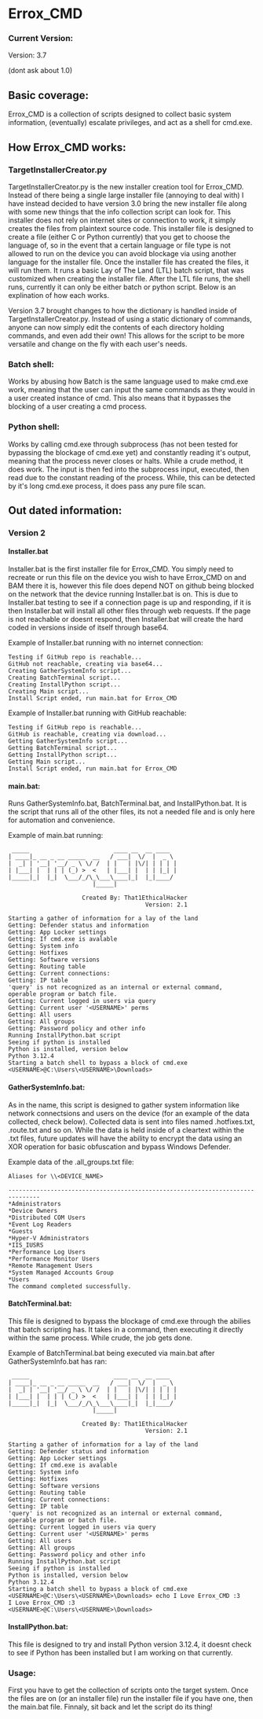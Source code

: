 # Errox_CMD

### Current Version:

Version: 3.7

(dont ask about 1.0)

## Basic coverage:

Errox_CMD is a collection of scripts designed to collect basic system information, (eventually) escalate privileges, and act as a shell for cmd.exe.

## How Errox_CMD works:

### TargetInstallerCreator.py

  TargetInstallerCreator.py is the new installer creation tool for Errox_CMD. Instead of there being a single large installer file (annoying to deal with) I have instead decided to have version 3.0 bring the new installer file along with some new things that the info collection script can look for. This installer does not rely on internet sites or connection to work, it simply creates the files from plaintext source code. This installer file is designed to create a file (either C or Python currently) that you get to choose the language of, so in the event that a certain language or file type is not allowed to run on the device you can avoid blockage via using another language for the installer file. Once the installer file has created the files, it will run them. It runs a basic Lay of The Land (LTL) batch script, that was customized when creating the installer file. After the LTL file runs, the shell runs, currently it can only be either batch or python script. Below is an explination of how each works.

  Version 3.7 brought changes to how the dictionary is handled inside of TargetInstallerCreator.py. Instead of using a static dictionary of commands, anyone can now simply edit the contents of each directory holding commands, and even add their own! This allows for the script to be more versatile and change on the fly with each user's needs.

  ### Batch shell:

  Works by abusing how Batch is the same language used to make cmd.exe work, meaning that the user can input the same commands as they would in a user created instance of cmd. This also means that it bypasses the blocking of a user creating a cmd process.

  ### Python shell:

  Works by calling cmd.exe through subprocess (has not been tested for bypassing the blockage of cmd.exe yet) and constantly reading it's output, meaning that the process never closes or halts. While a crude method, it does work. The input is then fed into the subprocess input, executed, then read due to the constant reading of the process. While, this can be detected by it's long cmd.exe process, it does pass any pure file scan.

## Out dated information:

### Version 2

#### Installer.bat

  Installer.bat is the first installer file for Errox_CMD. You simply need to recreate or run this file on the device you wish to have Errox_CMD on and BAM there it is, however this file does depend NOT on github being blocked on the network that the device running Installer.bat is on. This is due to Installer.bat testing to see if a connection page is up and responding, if it is then Installer.bat will install all other files through web requests. If the page is not reachable or doesnt respond, then Installer.bat will create the hard coded in versions inside of itself through base64.
  
  Example of Installer.bat running with no internet connection:
  
    Testing if GitHub repo is reachable...
    GitHub not reachable, creating via base64...
    Creating GatherSystemInfo script...
    Creating BatchTerminal script...
    Creating InstallPython script...
    Creating Main script...
    Install Script ended, run main.bat for Errox_CMD              

  Example of Installer.bat running with GitHub reachable:

    Testing if GitHub repo is reachable...
    GitHub is reachable, creating via download...
    Getting GatherSystemInfo script...
    Getting BatchTerminal script...
    Getting InstallPython script...
    Getting Main script...
    Install Script ended, run main.bat for Errox_CMD

#### main.bat:
  
  Runs GatherSystemInfo.bat, BatchTerminal.bat, and InstallPython.bat. It is the script that runs all of the other files, its not a needed file and is only here for automation and convenience.

  Example of main.bat running:

     _____                        ____ __  __ ____
    | ____|_ __ _ __ _____  __   / ___|  \/  |  _ \
    |  _| | '__| '__/ _ \ \/ /  | |   | |\/| | | | |
    | |___| |  | | | (_) >  <   | |___| |  | | |_| |
    |_____|_|  |_|  \___/_/\_\___\____|_|  |_|____/
                            |_____|
    
                         Created By: That1EthicalHacker
                                           Version: 2.1
    
    Starting a gather of information for a lay of the land
    Getting: Defender status and information
    Getting: App Locker settings
    Getting: If cmd.exe is avalable
    Getting: System info
    Getting: Hotfixes
    Getting: Software versions
    Getting: Routing table
    Getting: Current connections:
    Getting: IP table
    'query' is not recognized as an internal or external command,
    operable program or batch file.
    Getting: Current logged in users via query
    Getting: Current user '<USERNAME>' perms
    Getting: All users
    Getting: All groups
    Getting: Password policy and other info
    Running InstallPython.bat script
    Seeing if python is installed
    Python is installed, version below
    Python 3.12.4
    Starting a batch shell to bypass a block of cmd.exe
    <USERNAME>@C:\Users\<USERNAME>\Downloads>
  
#### GatherSystemInfo.bat:
  As in the name, this script is designed to gather system information like network connectsions and users on the device (for an example of the data collected, check below). Collected data is sent into files named .hotfixes.txt, .route.txt and so on. While the data is held inside of a cleartext within the .txt files, future updates will have the ability to encrypt the data using an XOR operation for basic obfuscation and bypass Windows Defender.

  Example data of the .all_groups.txt file:

    Aliases for \\<DEVICE_NAME>

    -------------------------------------------------------------------------------
    *Administrators
    *Device Owners
    *Distributed COM Users
    *Event Log Readers
    *Guests
    *Hyper-V Administrators
    *IIS_IUSRS
    *Performance Log Users
    *Performance Monitor Users
    *Remote Management Users
    *System Managed Accounts Group
    *Users
    The command completed successfully.

#### BatchTerminal.bat:
  
  This file is designed to bypass the blockage of cmd.exe through the abilies that batch scripting has. It takes in a command, then executing it directly within the same process. While crude, the job gets done.

  Example of BatchTerminal.bat being executed via main.bat after GatherSystemInfo.bat has ran:

     _____                        ____ __  __ ____
    | ____|_ __ _ __ _____  __   / ___|  \/  |  _ \
    |  _| | '__| '__/ _ \ \/ /  | |   | |\/| | | | |
    | |___| |  | | | (_) >  <   | |___| |  | | |_| |
    |_____|_|  |_|  \___/_/\_\___\____|_|  |_|____/
                            |_____|
    
                         Created By: That1EthicalHacker
                                           Version: 2.1
    
    Starting a gather of information for a lay of the land
    Getting: Defender status and information
    Getting: App Locker settings
    Getting: If cmd.exe is avalable
    Getting: System info
    Getting: Hotfixes
    Getting: Software versions
    Getting: Routing table
    Getting: Current connections:
    Getting: IP table
    'query' is not recognized as an internal or external command,
    operable program or batch file.
    Getting: Current logged in users via query
    Getting: Current user '<USERNAME>' perms
    Getting: All users
    Getting: All groups
    Getting: Password policy and other info
    Running InstallPython.bat script
    Seeing if python is installed
    Python is installed, version below
    Python 3.12.4
    Starting a batch shell to bypass a block of cmd.exe
    <USERNAME>@C:\Users\<USERNAME>\Downloads> echo I Love Errox_CMD :3
    I Love Errox_CMD :3
    <USERNAME>@C:\Users\<USERNAME>\Downloads>
  
#### InstallPython.bat:

  This file is designed to try and install Python version 3.12.4, it doesnt check to see if Python has been installed but I am working on that currently.

### Usage:

  First you have to get the collection of scripts onto the target system. Once the files are on (or an installer file) run the installer file if you have one, then the main.bat file. Finnaly, sit back and let the script do its thing!
